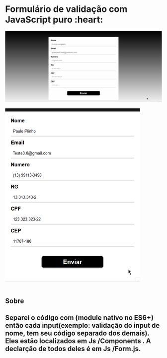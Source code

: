<h1 aling="center">Formulário de validação com JavaScript puro :heart:</h1>
<img src="img-Readme/Animação.gif">
<br><br>
<img aling="center" src="img-Readme/Animação2.gif">
<br><br>
<h2>Sobre<h2>
<p>Separei o código com (module nativo no ES6+) então cada input(exemplo: validação do input de nome, tem seu código separado dos demais). Eles estão localizados em Js
/Components
. A declarção
 de todos deles é em Js
/Form.js.</p>
